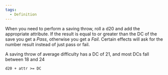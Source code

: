 ```yaml
---
tags:
  - Definition
---
```

When you need to perform a saving throw, roll a d20 and add the appropriate attribute. If the result is equal to or greater than the DC of the save you get a *Pass*, otherwise you get a *Fail*. Certain effects will ask for the number result instead of just pass or fail.

A saving throw of average difficulty has a DC of 21, and most DCs fall between 18 and 24

`d20 + attr >= DC`